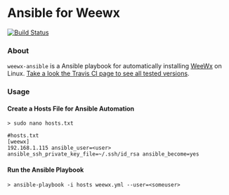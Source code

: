 # Ansible for Weewx
[![Build Status](https://travis-ci.org/blue2cat/weewx-ansible.svg?branch=master)](https://travis-ci.org/blue2cat/weewx-ansible)

### About 
`weewx-ansible` is a Ansible playbook for automatically installing [WeeWx](http://weewx.com) on Linux. [Take a look the Travis CI page to see all tested versions](https://travis-ci.org/github/blue2cat/weewx-ansible). 


### Usage

#### Create a Hosts File for Ansible Automation

```
> sudo nano hosts.txt
```

```
#hosts.txt
[weewx]
192.168.1.115 ansible_user=<user> ansible_ssh_private_key_file=~/.ssh/id_rsa ansible_become=yes
```

#### Run the Ansible Playbook

```
> ansible-playbook -i hosts weewx.yml --user=<someuser>
```

